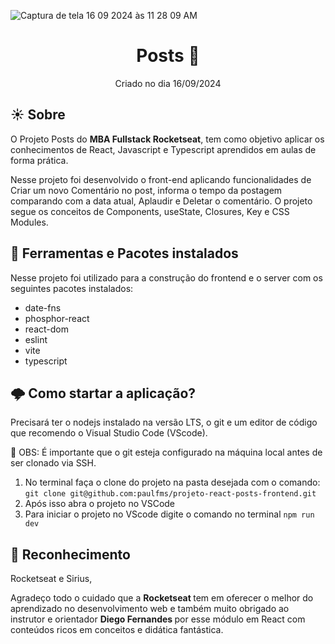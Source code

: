 
![Captura de tela 16 09 2024 às 11 28 09 AM](https://github.com/user-attachments/assets/cc6f28bc-3809-4c0f-8418-45fe31d0ba02)


<h1 align="center"> Posts 📄 </h1>
<p align="center"> Criado no dia 16/09/2024 </p>

## ☀️ Sobre
O Projeto Posts do <b>MBA Fullstack Rocketseat</b>, tem como objetivo aplicar os conhecimentos de React, Javascript e Typescript aprendidos em aulas de forma prática.

Nesse projeto foi desenvolvido o front-end aplicando funcionalidades de Criar um novo Comentário no post, informa o tempo da postagem comparando com a data atual, Aplaudir e Deletar o comentário.
O projeto segue os conceitos de Components, useState, Closures, Key e CSS Modules.

## 🔔 Ferramentas e Pacotes instalados
Nesse projeto foi utilizado para a construção do frontend e o server com os seguintes pacotes instalados:

- date-fns
- phosphor-react
- react-dom
- eslint
- vite
- typescript

## 🌩️ Como startar a aplicação?
Precisará ter o nodejs instalado na versão LTS, o git e um editor de código que recomendo o Visual Studio Code (VScode).

📢 OBS: É importante que o git esteja configurado na máquina local antes de ser clonado via SSH.

1. No terminal faça o clone do projeto na pasta desejada com o comando: `git clone git@github.com:paulfms/projeto-react-posts-frontend.git`
2. Após isso abra o projeto no VSCode
3. Para iniciar o projeto no VScode digite o comando no terminal `npm run dev`

## 🎉 Reconhecimento

Rocketseat e Sirius,

Agradeço todo o cuidado que a <b> Rocketseat </b> tem em oferecer o melhor do aprendizado no desenvolvimento web e também muito obrigado ao instrutor e orientador <b> Diego Fernandes </b> por esse módulo em React com conteúdos ricos em conceitos e didática fantástica.
